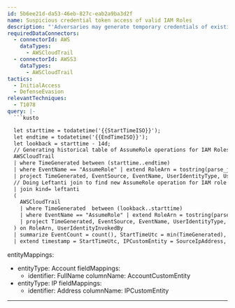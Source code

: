 ```yaml
---
id: 5b6ee21d-da53-46eb-827c-eab2a9ba3d2f
name: Suspicious credential token access of valid IAM Roles
description: "'Adversaries may generate temporary credentials of existing privileged IAM roles to access AWS resources that were not previously accessible to perform malicious actions. The credentials may be generated by trusted IAM user or via AWS Cloud Instance Metadata API.\nThis query will look for AWS STS API Assume Role operations for RoleArn (Role Amazon Resource Names) which was not historically seen.\nYou can also limit the query to only sensitive IAM Roles which needs to be monitored.\nRead more about ingest custom logs using Logstash at https://github.com/Azure/Azure-Sentinel/wiki/Ingest-Custom-Logs-LogStash \nAWS API AssumeRole at https://docs.aws.amazon.com/STS/latest/APIReference/API_AssumeRole.html and AWS Instance Metadata API at https://docs.aws.amazon.com/AWSEC2/latest/UserGuide/ec2-instance-metadata.html '\n"
requiredDataConnectors:
  - connectorId: AWS
    dataTypes:
      - AWSCloudTrail
  - connectorId: AWSS3
    dataTypes:
      - AWSCloudTrail
tactics:
  - InitialAccess
  - DefenseEvasion
relevantTechniques:
  - T1078
query: |-
  ```kusto

  let starttime = todatetime('{{StartTimeISO}}');
  let endtime = todatetime('{{EndTimeISO}}');
  let lookback = starttime - 14d;
  // Generating historical table of AssumeRole operations for IAM Roles to be compared with last 24 hour
  AWSCloudTrail
  | where TimeGenerated between (starttime..endtime)
  | where EventName == "AssumeRole" | extend RoleArn = tostring(parse_json(RequestParameters).roleArn)
  | project TimeGenerated, EventSource, EventName, UserIdentityType, UserIdentityInvokedBy , SourceIpAddress, RoleArn
  // Doing Leftanti join to find new AssumeRole operation for IAM role which was not seen historically generated from previous table.
  | join kind= leftanti
  (
    AWSCloudTrail
    | where TimeGenerated  between (lookback..starttime)
    | where EventName == "AssumeRole" | extend RoleArn = tostring(parse_json(RequestParameters).roleArn)
    | project TimeGenerated, EventSource, EventName, UserIdentityType, UserIdentityInvokedBy , SourceIpAddress, RoleArn
  ) on RoleArn, UserIdentityInvokedBy
  | summarize EventCount = count(), StartTimeUtc = min(TimeGenerated), EndTimeUtc = max(TimeGenerated) by RoleArn, EventSource, EventName, UserIdentityType, UserIdentityInvokedBy, SourceIpAddress
  | extend timestamp = StartTimeUtc, IPCustomEntity = SourceIpAddress, AccountCustomEntity = tostring(split(RoleArn, "/")[1])
  ```
entityMappings:
  - entityType: Account
    fieldMappings:
      - identifier: FullName
        columnName: AccountCustomEntity
  - entityType: IP
    fieldMappings:
      - identifier: Address
        columnName: IPCustomEntity
---
```


